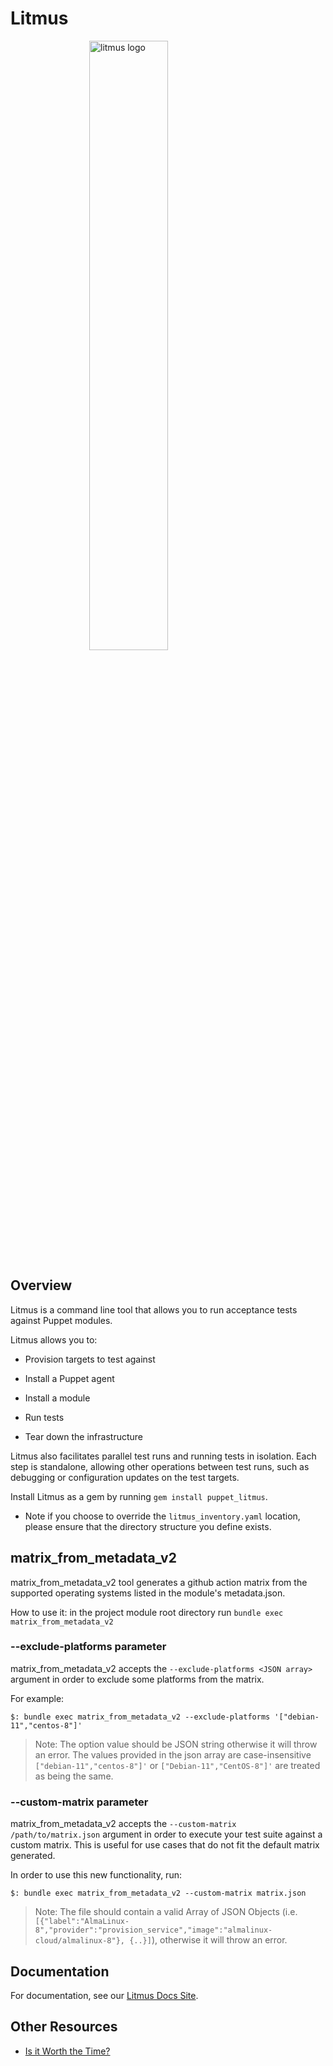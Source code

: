 # Litmus

<div name="logo">
  <img src="resources/litmus-dark-RGB.png"
  style="display: block; margin-left: auto; margin-right: auto;"
  width="50%"
  alt="litmus logo">
</div>

## Overview

Litmus is a command line tool that allows you to run acceptance tests against Puppet modules.

Litmus allows you to:

- Provision targets to test against

- Install a Puppet agent

- Install a module

- Run tests

- Tear down the infrastructure

Litmus also facilitates parallel test runs and running tests in isolation. Each step is standalone, allowing other operations between test runs, such as debugging or configuration updates on the test targets.

Install Litmus as a gem by running `gem install puppet_litmus`.

- Note if you choose to override the `litmus_inventory.yaml` location, please ensure that the directory structure you define exists.

## matrix_from_metadata_v2

matrix_from_metadata_v2 tool generates a github action matrix from the supported operating systems listed in the module's metadata.json.

How to use it:
in the project module root directory run `bundle exec matrix_from_metadata_v2`

### --exclude-platforms parameter

matrix_from_metadata_v2 accepts the `--exclude-platforms <JSON array>` argument in order to exclude some platforms from the matrix.

For example:

`$: bundle exec matrix_from_metadata_v2 --exclude-platforms '["debian-11","centos-8"]'`

> Note: The option value should be JSON string otherwise it will throw an error.
> The values provided in the json array are case-insensitive `["debian-11","centos-8"]'` or `["Debian-11","CentOS-8"]'` are treated as being the same.

### --custom-matrix parameter

matrix_from_metadata_v2 accepts the `--custom-matrix /path/to/matrix.json` argument in order to execute your test suite against a custom matrix. This is useful for use cases that do not fit the default matrix generated.

In order to use this new functionality, run:

`$: bundle exec matrix_from_metadata_v2 --custom-matrix matrix.json`

> Note: The file should contain a valid Array of JSON Objects (i.e. `[{"label":"AlmaLinux-8","provider":"provision_service","image":"almalinux-cloud/almalinux-8"}, {..}]`), otherwise it will throw an error.

## Documentation

For documentation, see our [Litmus Docs Site](https://puppetlabs.github.io/content-and-tooling-team/docs/litmus/).

## Other Resources

- [Is it Worth the Time?](https://xkcd.com/1205/)
